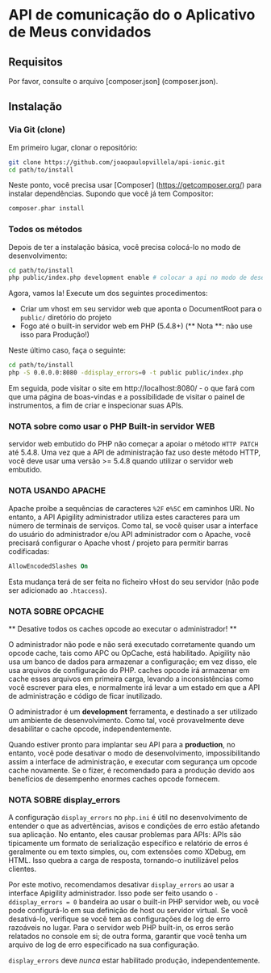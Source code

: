 API de comunicação do o Aplicativo de Meus convidados
==============================

Requisitos
------------

Por favor, consulte o arquivo [composer.json] (composer.json).

Instalação
-----------

### Via Git (clone)

Em primeiro lugar, clonar o repositório:

```bash
git clone https://github.com/joaopaulopvillela/api-ionic.git 
cd path/to/install
```

Neste ponto, você precisa usar [Composer] (https://getcomposer.org/) para instalar
dependências. Supondo que você já tem Compositor:

```bash
composer.phar install
```

### Todos os métodos

Depois de ter a instalação básica, você precisa colocá-lo no modo de desenvolvimento:

```bash
cd path/to/install
php public/index.php development enable # colocar a api no modo de desenvolvimento
```

Agora, vamos la! Execute um dos seguintes procedimentos:

- Criar um vhost em seu servidor web que aponta o DocumentRoot para o
  `public/` diretório do projeto
- Fogo até o built-in servidor web em PHP (5.4.8+) (** Nota **: não use isso para Produção!)

Neste último caso, faça o seguinte:

```bash
cd path/to/install
php -S 0.0.0.0:8080 -ddisplay_errors=0 -t public public/index.php
```

Em seguida, pode visitar o site em http://localhost:8080/ - o que fará com que 
uma página de boas-vindas e a possibilidade de visitar o painel de instrumentos, 
a fim de criar e inspecionar suas APIs.

### NOTA sobre como usar o PHP Built-in servidor WEB

servidor web embutido do PHP não começar a apoiar o método `HTTP PATCH` até 5.4.8. 
Uma vez que a API de administração faz uso deste método HTTP, você deve usar uma 
versão &gt;= 5.4.8 quando utilizar o servidor web embutido.

### NOTA USANDO APACHE

Apache proíbe a sequências de caracteres `%2F` e`%5C` em caminhos URI. No entanto, 
a API Apigility administrador utiliza estes caracteres para um número de terminais de 
serviços. Como tal, se você quiser usar a interface do usuário do administrador e/ou API 
administrador com o Apache, você precisará configurar o Apache vhost / projeto para permitir barras codificadas:

```apache
AllowEncodedSlashes On
```

Esta mudança terá de ser feita no ficheiro vHost do seu servidor (não pode ser adicionado ao `.htaccess`).

### NOTA SOBRE OPCACHE

** Desative todos os caches opcode ao executar o administrador! **

O administrador não pode e não será executado corretamente quando um opcode cache, 
tais como APC ou OpCache, está habilitado. Apigility não usa um banco de dados para armazenar a configuração;
em vez disso, ele usa arquivos de configuração do PHP. caches opcode irá armazenar 
em cache esses arquivos em primeira carga, levando a inconsistências como você escrever 
para eles, e normalmente irá levar a um estado em que a API de administração e código de ficar inutilizado.

O administrador é um **development** ferramenta, e destinado a ser utilizado um ambiente de desenvolvimento. 
Como tal, você provavelmente deve desabilitar o cache opcode, independentemente.

Quando estiver pronto para implantar seu API para a **production**, no entanto, você 
pode desativar o modo de desenvolvimento, impossibilitando assim a interface de administração, 
e executar com segurança um opcode cache novamente. Se o fizer, é recomendado para a produção
devido aos benefícios de desempenho enormes caches opcode fornecem.

### NOTA SOBRE display_errors

A configuração `display_errors` no `php.ini` é útil no desenvolvimento de entender o que as 
advertências, avisos e condições de erro estão afetando sua aplicação. No entanto, eles causar problemas para APIs:
APIs são tipicamente um formato de serialização específico e relatório de erros é geralmente ou 
em texto simples, ou, com extensões como XDebug, em HTML. Isso quebra a carga de resposta, 
tornando-o inutilizável pelos clientes.

Por este motivo, recomendamos desativar `display_errors` ao usar a interface Apigility administrador.
Isso pode ser feito usando o `-ddisplay_errors = 0` bandeira ao usar o built-in PHP servidor web, 
ou você pode configurá-lo em sua definição de host ou servidor virtual. Se você desativá-lo, verifique 
se você tem as configurações de log de erro razoáveis ​​no lugar. Para o servidor web PHP built-in, os 
erros serão relatados no console em si; de outra forma, garantir que você tenha um arquivo de log de erro 
especificado na sua configuração.

`display_errors` deve *nunca* estar habilitado produção, independentemente.
